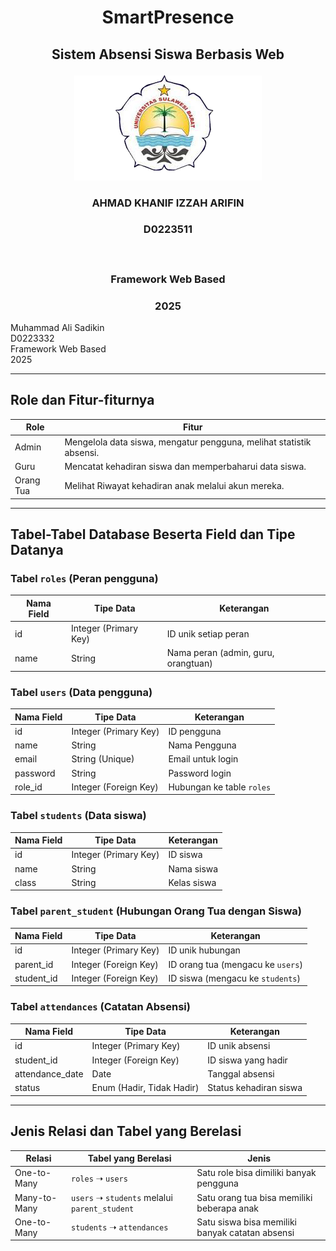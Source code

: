 # <p align="center" style="margin-bottom: 0px;"> SmartPresence</p>
## <p align="center" style="margin-top: 0;">Sistem Absensi Siswa Berbasis Web</p>

<p align="center">
  <img src="LogoUnsulbar.png" alt="SmartPresence Logo" width="300"/>
</p>


### <p align="center">AHMAD KHANIF IZZAH ARIFIN</p>
### <p align="center">D0223511</p></br>
### <p align="center">Framework Web Based</p>
### <p align="center">2025</p>




Muhammad Ali Sadikin  
D0223332  
Framework Web Based  
2025  

---

## Role dan Fitur-fiturnya

| **Role**     | **Fitur**                                                                              |
|--------------|------------------------------------------------------------------------------------------|
| Admin        | Mengelola data siswa, mengatur pengguna, melihat statistik absensi.                     |
| Guru         | Mencatat kehadiran siswa dan memperbaharui data siswa.                                  |
| Orang Tua    | Melihat Riwayat kehadiran anak melalui akun mereka.                                     |

---

## Tabel-Tabel Database Beserta Field dan Tipe Datanya

### Tabel `roles` (Peran pengguna)

| Nama Field | Tipe Data            | Keterangan                   |
|------------|----------------------|------------------------------|
| id         | Integer (Primary Key)| ID unik setiap peran         |
| name       | String               | Nama peran (admin, guru, orangtuan) |

### Tabel `users` (Data pengguna)

| Nama Field | Tipe Data            | Keterangan                        |
|------------|----------------------|-----------------------------------|
| id         | Integer (Primary Key)| ID pengguna                       |
| name       | String               | Nama Pengguna                     |
| email      | String (Unique)      | Email untuk login                 |
| password   | String               | Password login                    |
| role_id    | Integer (Foreign Key)| Hubungan ke table `roles`         |

### Tabel `students` (Data siswa)

| Nama Field | Tipe Data            | Keterangan        |
|------------|----------------------|-------------------|
| id         | Integer (Primary Key)| ID siswa          |
| name       | String               | Nama siswa        |
| class      | String               | Kelas siswa       |

### Tabel `parent_student` (Hubungan Orang Tua dengan Siswa)

| Nama Field | Tipe Data            | Keterangan                            |
|------------|----------------------|---------------------------------------|
| id         | Integer (Primary Key)| ID unik hubungan                      |
| parent_id  | Integer (Foreign Key)| ID orang tua (mengacu ke `users`)     |
| student_id | Integer (Foreign Key)| ID siswa (mengacu ke `students`)      |

### Tabel `attendances` (Catatan Absensi)

| Nama Field       | Tipe Data             | Keterangan              |
|------------------|-----------------------|--------------------------|
| id               | Integer (Primary Key) | ID unik absensi          |
| student_id       | Integer (Foreign Key) | ID siswa yang hadir      |
| attendance_date  | Date                  | Tanggal absensi          |
| status           | Enum (Hadir, Tidak Hadir) | Status kehadiran siswa |

---

## Jenis Relasi dan Tabel yang Berelasi

| Relasi       | Tabel yang Berelasi         | Jenis                                        |
|--------------|-----------------------------|----------------------------------------------|
| One-to-Many  | `roles` ➝ `users`           | Satu role bisa dimiliki banyak pengguna      |
| Many-to-Many | `users` ➝ `students` melalui `parent_student` | Satu orang tua bisa memiliki beberapa anak |
| One-to-Many  | `students` ➝ `attendances`  | Satu siswa bisa memiliki banyak catatan absensi |
